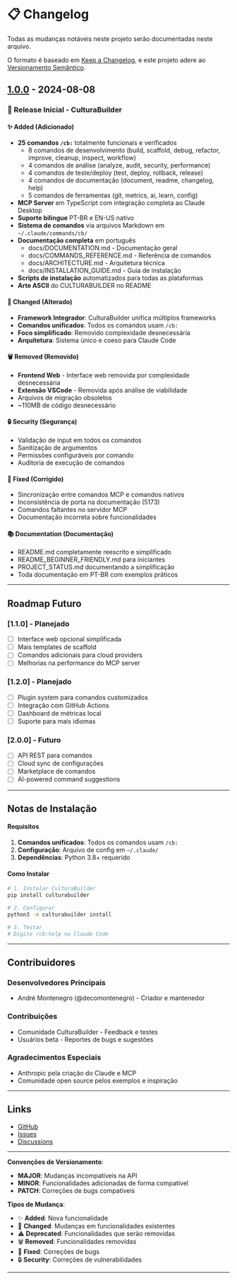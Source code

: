 # 📋 Changelog

Todas as mudanças notáveis neste projeto serão documentadas neste arquivo.

O formato é baseado em [Keep a Changelog](https://keepachangelog.com/pt-BR/1.0.0/),
e este projeto adere ao [Versionamento Semântico](https://semver.org/lang/pt-BR/).

## [1.0.0] - 2024-08-08

### 🎉 Release Inicial - CulturaBuilder

#### ✨ Added (Adicionado)
- **25 comandos `/cb:`** totalmente funcionais e verificados
  - 8 comandos de desenvolvimento (build, scaffold, debug, refactor, improve, cleanup, inspect, workflow)
  - 4 comandos de análise (analyze, audit, security, performance)
  - 4 comandos de teste/deploy (test, deploy, rollback, release)
  - 4 comandos de documentação (document, readme, changelog, help)
  - 5 comandos de ferramentas (git, metrics, ai, learn, config)
- **MCP Server** em TypeScript com integração completa ao Claude Desktop
- **Suporte bilíngue** PT-BR e EN-US nativo
- **Sistema de comandos** via arquivos Markdown em `~/.claude/commands/cb/`
- **Documentação completa** em português
  - docs/DOCUMENTATION.md - Documentação geral
  - docs/COMMANDS_REFERENCE.md - Referência de comandos
  - docs/ARCHITECTURE.md - Arquitetura técnica
  - docs/INSTALLATION_GUIDE.md - Guia de instalação
- **Scripts de instalação** automatizados para todas as plataformas
- **Arte ASCII** do CULTURABUILDER no README

#### 🔄 Changed (Alterado)
- **Framework Integrador**: CulturaBuilder unifica múltiplos frameworks
- **Comandos unificados**: Todos os comandos usam `/cb:`
- **Foco simplificado**: Removido complexidade desnecessária
- **Arquitetura**: Sistema único e coeso para Claude Code

#### 🗑️ Removed (Removido)
- **Frontend Web** - Interface web removida por complexidade desnecessária
- **Extensão VSCode** - Removida após análise de viabilidade
- Arquivos de migração obsoletos
- ~110MB de código desnecessário

#### 🔒 Security (Segurança)
- Validação de input em todos os comandos
- Sanitização de argumentos
- Permissões configuráveis por comando
- Auditoria de execução de comandos

#### 🐛 Fixed (Corrigido)
- Sincronização entre comandos MCP e comandos nativos
- Inconsistência de porta na documentação (5173)
- Comandos faltantes no servidor MCP
- Documentação incorreta sobre funcionalidades

#### 📚 Documentation (Documentação)
- README.md completamente reescrito e simplificado
- README_BEGINNER_FRIENDLY.md para iniciantes
- PROJECT_STATUS.md documentando a simplificação
- Toda documentação em PT-BR com exemplos práticos


---

## Roadmap Futuro

### [1.1.0] - Planejado
- [ ] Interface web opcional simplificada
- [ ] Mais templates de scaffold
- [ ] Comandos adicionais para cloud providers
- [ ] Melhorias na performance do MCP server

### [1.2.0] - Planejado
- [ ] Plugin system para comandos customizados
- [ ] Integração com GitHub Actions
- [ ] Dashboard de métricas local
- [ ] Suporte para mais idiomas

### [2.0.0] - Futuro
- [ ] API REST para comandos
- [ ] Cloud sync de configurações
- [ ] Marketplace de comandos
- [ ] AI-powered command suggestions

---

## Notas de Instalação

#### Requisitos
1. **Comandos unificados**: Todos os comandos usam `/cb:`
2. **Configuração**: Arquivo de config em `~/.claude/`
3. **Dependências**: Python 3.8+ requerido

#### Como Instalar
```bash
# 1. Instalar CulturaBuilder
pip install culturabuilder

# 2. Configurar
python3 -m culturabuilder install

# 3. Testar
# Digite /cb:help no Claude Code
```

---

## Contribuidores

### Desenvolvedores Principais
- André Montenegro (@decomontenegro) - Criador e mantenedor

### Contribuições
- Comunidade CulturaBuilder - Feedback e testes
- Usuários beta - Reportes de bugs e sugestões

### Agradecimentos Especiais
- Anthropic pela criação do Claude e MCP
- Comunidade open source pelos exemplos e inspiração

---

## Links

- [GitHub](https://github.com/culturabuilder/culturabuilder-mcp)
- [Issues](https://github.com/culturabuilder/culturabuilder-mcp/issues)
- [Discussions](https://github.com/culturabuilder/culturabuilder-mcp/discussions)

---

**Convenções de Versionamento**:
- **MAJOR**: Mudanças incompatíveis na API
- **MINOR**: Funcionalidades adicionadas de forma compatível
- **PATCH**: Correções de bugs compatíveis

**Tipos de Mudança**:
- ✨ **Added**: Nova funcionalidade
- 🔄 **Changed**: Mudanças em funcionalidades existentes
- ⚠️ **Deprecated**: Funcionalidades que serão removidas
- 🗑️ **Removed**: Funcionalidades removidas
- 🐛 **Fixed**: Correções de bugs
- 🔒 **Security**: Correções de vulnerabilidades

---

[1.0.0]: https://github.com/culturabuilder/culturabuilder-mcp/releases/tag/v1.0.0
[0.9.0]: https://github.com/culturabuilder/culturabuilder-mcp/releases/tag/v0.9.0
[0.5.0]: https://github.com/culturabuilder/culturabuilder-mcp/releases/tag/v0.5.0